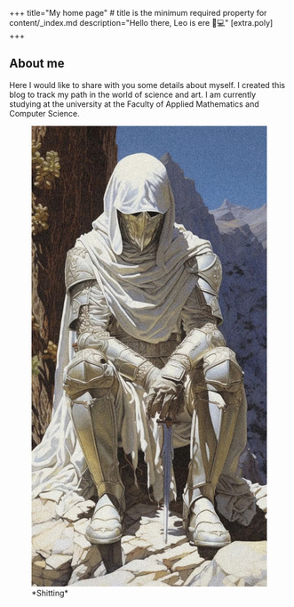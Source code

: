 +++
title="My home page" # title is the minimum required property for content/_index.md
description="Hello there, Leo is ere 🚄💻"
[extra.poly]
+++

## About me

Here I would like to share with you some details about myself.
I created this blog to track my path in the world of science and art. I am currently studying at the university at the Faculty of Applied Mathematics and Computer Science. 

<figure>
  <img src="DarkFantasyArtwork.jpg"/>
  <figcaption>*Shitting*</figcaption>
</figure>
